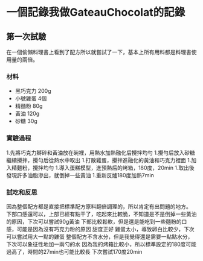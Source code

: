 # 一個記錄我做GateauChocolat的記錄

## 第一次試驗
在一個偷懶料理書上看到了配方所以就嘗試了一下，基本上所有用料都是料理書使用量的兩倍。
### 材料
- 黑巧克力 200g
- 小號雞蛋 4個
- 精麵粉 80g
- 黃油 120g
- 砂糖 30g

### 實驗過程
1.先將巧克力掰碎和黃油放在碗裡，用熱水加熱融化后攪拌均勻
1.攪勻后放入砂糖繼續攪拌，攪勻后從熱水中取出
1.打散雞蛋，攪拌進融化的黃油和巧克力裡面
1.加入精麵粉，攪拌均勻
1.導入蛋糕模型，進預熱后的烤箱，180度，20min
1.取出後發現許多油脂滲出，就倒掉一些黃油
1.重新反爐180度加熱7min

### 試吃和反思
因為整個配方都是直接把標準配方原料翻倍調理的，所以肯定有出問題的地方。
下部口感還可以，上部已經有點干了，吃起來比較脆，不知道是不是倒掉一些黃油的原因，下次可以嘗試90g黃油
下部比較鬆軟，但是還是能吃到一些麵粉的口感，可能是因為沒有巧克力粉的原因
甜度正好
雞蛋太小，導致卵白比較少，下次可以嘗試用大一點的雞蛋
整個配方不含水分，但是我覺得還是需要一點點水分，下次可以象征性地加一兩勺的水
因為我的烤箱比較小，所以標準設定的180度可能過高了，時間的27min也可能比較長
下次嘗試170度20min

